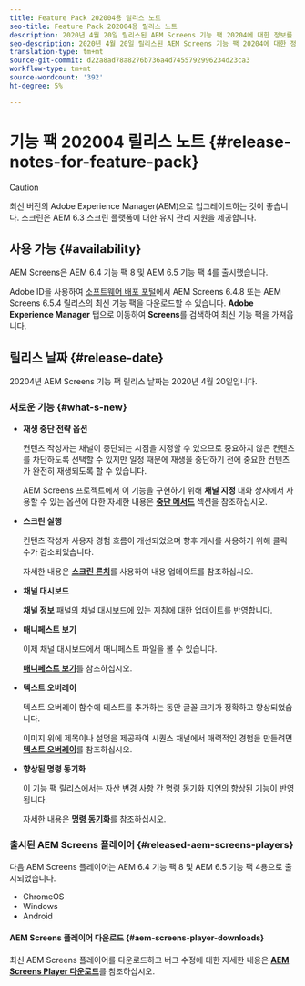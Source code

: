 ```yaml
---
title: Feature Pack 202004용 릴리스 노트
seo-title: Feature Pack 202004용 릴리스 노트
description: 2020년 4월 20일 릴리스된 AEM Screens 기능 팩 20204에 대한 정보를 보려면 이 페이지를 따르십시오.
seo-description: 2020년 4월 20일 릴리스된 AEM Screens 기능 팩 20204에 대한 정보를 보려면 이 페이지를 따르십시오.
translation-type: tm+mt
source-git-commit: d22a8ad78a8276b736a4d7455792996234d23ca3
workflow-type: tm+mt
source-wordcount: '392'
ht-degree: 5%

---
```



# 기능 팩 202004 릴리스 노트 {#release-notes-for-feature-pack}

>[!CAUTION]
>
>최신 버전의 Adobe Experience Manager(AEM)으로 업그레이드하는 것이 좋습니다. 스크린은 AEM 6.3 스크린 플랫폼에 대한 유지 관리 지원을 제공합니다.

## 사용 가능 {#availability}

AEM Screens은 AEM 6.4 기능 팩 8 및 AEM 6.5 기능 팩 4를 출시했습니다.

Adobe ID을 사용하여 [소프트웨어 배포 포털](https://experience.adobe.com/#/downloads/content/software-distribution/en/aem.html)에서 AEM Screens 6.4.8 또는 AEM Screens 6.5.4 릴리스의 최신 기능 팩을 다운로드할 수 있습니다. **Adobe Experience Manager** 탭으로 이동하여 **Screens**&#x200B;를 검색하여 최신 기능 팩을 가져옵니다.

## 릴리스 날짜 {#release-date}

20204년 AEM Screens 기능 팩 릴리스 날짜는 2020년 4월 20일입니다.

### 새로운 기능 {#what-s-new}

* **재생 중단 전략 옵션**

   컨텐츠 작성자는 채널이 중단되는 시점을 지정할 수 있으므로 중요하지 않은 컨텐츠를 차단하도록 선택할 수 있지만 일정 때문에 재생을 중단하기 전에 중요한 컨텐츠가 완전히 재생되도록 할 수 있습니다.

   AEM Screens 프로젝트에서 이 기능을 구현하기 위해 **채널 지정** 대화 상자에서 사용할 수 있는 옵션에 대한 자세한 내용은 **[중단 메서드](/help/user-guide/channel-assignment.md#interruption-method-channel)** 섹션을 참조하십시오.

* **스크린 실행**

   컨텐츠 작성자 사용자 경험 흐름이 개선되었으며 향후 게시를 사용하기 위해 클릭 수가 감소되었습니다.

   자세한 내용은 **[스크린 론치](launches.md)**&#x200B;를 사용하여 내용 업데이트를 참조하십시오.

* **채널 대시보드**

   **채널 정보** 패널의 채널 대시보드에 있는 지침에 대한 업데이트를 반영합니다.


* **매니페스트 보기**

   이제 채널 대시보드에서 매니페스트 파일을 볼 수 있습니다.

   **[매니페스트 보기](/help/user-guide/managing-channels.md#view-manifest)**&#x200B;를 참조하십시오.

* **텍스트 오버레이**

   텍스트 오버레이 함수에 테스트를 추가하는 동안 글꼴 크기가 정확하고 향상되었습니다.

   이미지 위에 제목이나 설명을 제공하여 시퀀스 채널에서 매력적인 경험을 만들려면 **[텍스트 오버레이](text-overlay.md)**&#x200B;를 참조하십시오.

* **향상된 명령 동기화**

   이 기능 팩 릴리스에서는 자산 변경 사항 간 명령 동기화 지연의 향상된 기능이 반영됩니다.

   자세한 내용은 **[명령 동기화](using-command-sync.md)**&#x200B;를 참조하십시오.

### 출시된 AEM Screens 플레이어 {#released-aem-screens-players}

다음 AEM Screens 플레이어는 AEM 6.4 기능 팩 8 및 AEM 6.5 기능 팩 4용으로 출시되었습니다.

* ChromeOS
* Windows
* Android

#### AEM Screens 플레이어 다운로드 {#aem-screens-player-downloads}

최신 AEM Screens 플레이어를 다운로드하고 버그 수정에 대한 자세한 내용은 **[AEM Screens Player 다운로드](https://download.macromedia.com/screens/)**&#x200B;를 참조하십시오.
